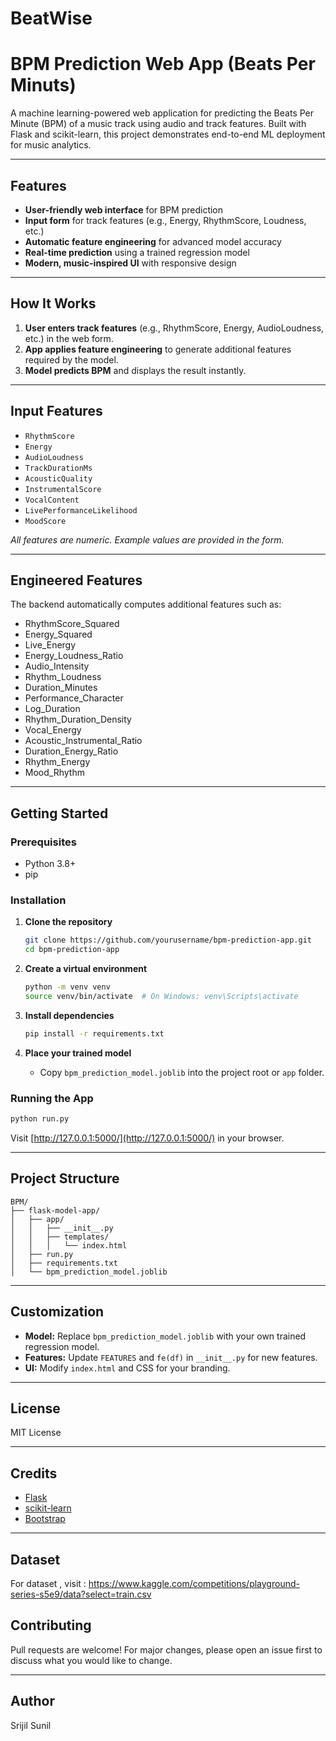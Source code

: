 <h1> BeatWise</h1>

# BPM Prediction Web App (Beats Per Minuts)

A machine learning-powered web application for predicting the Beats Per Minute (BPM) of a music track using audio and track features. Built with Flask and scikit-learn, this project demonstrates end-to-end ML deployment for music analytics.

---

## Features

- **User-friendly web interface** for BPM prediction
- **Input form** for track features (e.g., Energy, RhythmScore, Loudness, etc.)
- **Automatic feature engineering** for advanced model accuracy
- **Real-time prediction** using a trained regression model
- **Modern, music-inspired UI** with responsive design

---

## How It Works

1. **User enters track features** (e.g., RhythmScore, Energy, AudioLoudness, etc.) in the web form.
2. **App applies feature engineering** to generate additional features required by the model.
3. **Model predicts BPM** and displays the result instantly.

---

## Input Features

- `RhythmScore`
- `Energy`
- `AudioLoudness`
- `TrackDurationMs`
- `AcousticQuality`
- `InstrumentalScore`
- `VocalContent`
- `LivePerformanceLikelihood`
- `MoodScore`

*All features are numeric. Example values are provided in the form.*

---

## Engineered Features

The backend automatically computes additional features such as:
- RhythmScore_Squared
- Energy_Squared
- Live_Energy
- Energy_Loudness_Ratio
- Audio_Intensity
- Rhythm_Loudness
- Duration_Minutes
- Performance_Character
- Log_Duration
- Rhythm_Duration_Density
- Vocal_Energy
- Acoustic_Instrumental_Ratio
- Duration_Energy_Ratio
- Rhythm_Energy
- Mood_Rhythm

---

## Getting Started

### Prerequisites

- Python 3.8+
- pip

### Installation

1. **Clone the repository**
    ```bash
    git clone https://github.com/yourusername/bpm-prediction-app.git
    cd bpm-prediction-app
    ```

2. **Create a virtual environment**
    ```bash
    python -m venv venv
    source venv/bin/activate  # On Windows: venv\Scripts\activate
    ```

3. **Install dependencies**
    ```bash
    pip install -r requirements.txt
    ```

4. **Place your trained model**
    - Copy `bpm_prediction_model.joblib` into the project root or `app` folder.

### Running the App

```bash
python run.py
```

Visit [http://127.0.0.1:5000/](http://127.0.0.1:5000/) in your browser.

---

## Project Structure

```
BPM/
├── flask-model-app/
│   ├── app/
│   │   ├── __init__.py
│   │   ├── templates/
│   │   │   └── index.html
│   ├── run.py
│   ├── requirements.txt
│   └── bpm_prediction_model.joblib
```

---

## Customization

- **Model:** Replace `bpm_prediction_model.joblib` with your own trained regression model.
- **Features:** Update `FEATURES` and `fe(df)` in `__init__.py` for new features.
- **UI:** Modify `index.html` and CSS for your branding.

---

## License

MIT License

---

## Credits

- [Flask](https://flask.palletsprojects.com/)
- [scikit-learn](https://scikit-learn.org/)
- [Bootstrap](https://getbootstrap.com/)

---

## Dataset
For dataset , visit : https://www.kaggle.com/competitions/playground-series-s5e9/data?select=train.csv

## Contributing

Pull requests are welcome! For major changes, please open an issue first to discuss what you would like to change.

---

## Author
Srijil Sunil
